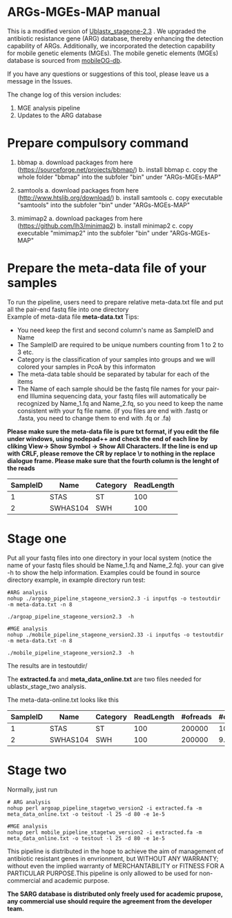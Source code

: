 ARGs-MGEs-MAP manual
==========================================

This is a modified version of [Ublastx_stageone-2.3](https://github.com/biofuture/Ublastx_stageone) . We upgraded the antibiotic resistance gene (ARG) database, thereby enhancing the detection capability of ARGs. Additionally, we incorporated the detection capability for mobile genetic elements (MGEs).
The mobile genetic elements (MGEs) database is sourced from [mobileOG-db](https://github.com/clb21565/mobileOG-db).


If you  have any questions or suggestions of this tool, please leave us a message in the Issues. 

The change log of this version includes:
1. MGE analysis pipeline
2. Updates to the ARG database

Prepare compulsory command
============================
1. bbmap
a. download packages from here (https://sourceforge.net/projects/bbmap/)
b. install bbmap
c. copy the whole folder "bbmap" into the subfoler "bin" under "ARGs-MGEs-MAP"

2. samtools
a. download packages from here (http://www.htslib.org/download/)
b. install samtools
c. copy executable "samtools" into the subfoler "bin" under "ARGs-MGEs-MAP"

3. mimimap2
a. download packages from here (https://github.com/lh3/minimap2)
b. install minimap2
c. copy executable "mimimap2" into the subfoler "bin" under "ARGs-MGEs-MAP"

Prepare the meta-data file of your samples  
==========================================
To run the pipeline, users need to prepare relative meta-data.txt file and put all the pair-end fastq file into one directory  
Example of meta-data file **meta-data.txt**  Tips:   
* You need keep the first and second column's name as SampleID and Name
* The SampleID are required to be unique numbers counting from 1 to 2 to 3 etc.
* Category is the classification of your samples into groups and we will colored your samples in PcoA by this informaton
* The meta-data table should be separated by tabular for each of the items 
* The Name of each sample should be the fastq file names for your pair-end Illumina sequencing data, your fastq files will automatically be recognized by Name_1.fq and Name_2.fq, so you need to keep the name consistent with your fq file name. (if you files are end with .fastq or .fasta, you need to change them to end with .fq or .fa)
 
**Please make sure the meta-data file is pure txt format, if you edit the file under windows, using nodepad++ and check the end of each line by cliking View-> Show Symbol -> Show All Characters. If the line is end up with CRLF, please remove the CR by replace \r to nothing in the replace dialogue frame. Please make sure that the fourth column is the lenght of the reads**

SampleID | Name | Category | ReadLength     
---------|------|----------|---------  
 1       | STAS | ST       | 100   
 2       | SWHAS104 | SWH  | 100   


Stage one
==================
Put all your fastq files into one directory in your local system (notice the name of your fastq files should be Name_1.fq and Name_2.fq). your can give -h to show the help information. Examples could be found in source directory example, in example directory run test:   

```
#ARG analysis
nohup ./argoap_pipeline_stageone_version2.3 -i inputfqs -o testoutdir -m meta-data.txt -n 8

./argoap_pipeline_stageone_version2.3  -h

#MGE analysis
nohup ./mobile_pipeline_stageone_version2.33 -i inputfqs -o testoutdir -m meta-data.txt -n 8

./mobile_pipeline_stageone_version2.3  -h
```
The results are in testoutdir/

The **extracted.fa** and **meta_data_online.txt** are two files needed for ublastx_stage_two analysis.   

The meta-data-online.txt looks like this 

SampleID | Name | Category | ReadLength |#ofreads | #of16S| **#ofCell**   
---------|------|-----------|----------|-------|----|---- 
 1       | STAS | ST  | 100| 200000 | 10.1  |   4.9
 2       | SWHAS104 | SWH | 100|200000 | 9.7 |    4.1

Stage two
========================================================
Normally, just run
```
# ARG analysis
nohup perl argoap_pipeline_stagetwo_version2 -i extracted.fa -m meta_data_online.txt -o testout -l 25 -d 80 -e 1e-5

#MGE analysis
nohup perl mobile_pipeline_stagetwo_version2 -i extracted.fa -m meta_data_online.txt -o testout -l 25 -d 80 -e 1e-5
```

This pipeline is distributed in the hope to achieve the aim of management of antibiotic resistant genes in envrionment, but WITHOUT ANY WARRANTY; without even the implied warranty of MERCHANTABILITY or FITNESS FOR A PARTICULAR PURPOSE.This pipeline is only allowed to be used for non-commercial and academic purpose.

**The SARG database is distributed only freely used for academic prupose, any commercial use should require the agreement from the developer team.** 
